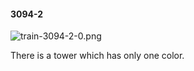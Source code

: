 #### 3094-2
![train-3094-2-0.png](https://github.com/lil-lab/nlvr/raw/master/nlvr/train/images/31/train-3094-2-0.png "train-3094-2-0.png")

There is a tower which has only one color.